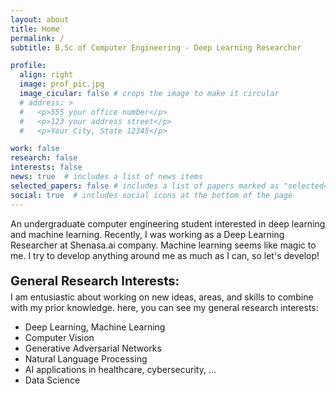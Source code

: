 ```yaml
---
layout: about
title: Home
permalink: /
subtitle: B.Sc of Computer Engineering - Deep Learning Researcher

profile:
  align: right
  image: prof_pic.jpg
  image_cicular: false # crops the image to make it circular
  # address: >
  #   <p>555 your office number</p>
  #   <p>123 your address street</p>
  #   <p>Your City, State 12345</p>

work: false
research: false
interests: false
news: true  # includes a list of news items
selected_papers: false # includes a list of papers marked as "selected={true}"
social: true  # includes social icons at the bottom of the page
---
```


An undergraduate computer engineering student interested in deep learning and machine learning. Recently, I was working as a Deep Learning Researcher at Shenasa.ai company. Machine learning seems like magic to me. I try to develop anything around me as much as I can, so let's develop! 

<p style='font-weight:bold; margin-bottom: 5px; font-size: 20px'> General Research Interests:</p>
I am entusiastic about working on new ideas, areas, and skills to combine with my prior knowledge. here, you can see my general research interests:

- Deep Learning, Machine Learning
- Computer Vision
- Generative Adversarial Networks
- Natural Language Processing
- AI applications in healthcare, cybersecurity, ...
- Data Science

<!-- Specific: Image Segmentation, Face anti-spoofing -->